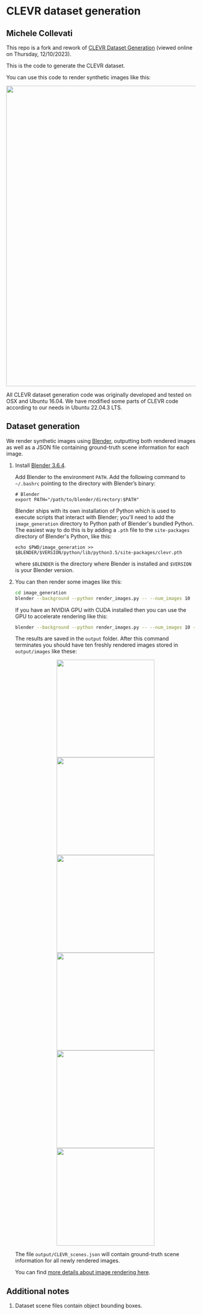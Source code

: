 # CLEVR dataset generation

## Michele Collevati

This repo is a fork and rework of [CLEVR Dataset Generation](https://github.com/facebookresearch/clevr-dataset-gen) (viewed online on Thursday, 12/10/2023).  

This is the code to generate the CLEVR dataset.  

You can use this code to render synthetic images like this:  

<div align="center">
  <img src="images/example1080.png" width="800px">
</div>

All CLEVR dataset generation code was originally developed and tested on OSX and Ubuntu 16.04. We have modified some parts of CLEVR code according to our needs in Ubuntu 22.04.3 LTS.


## Dataset generation

We render synthetic images using [Blender](https://www.blender.org), outputting both rendered images as well as a JSON file containing ground-truth scene information for each image.

1. Install [Blender 3.6.4](https://download.blender.org/release/Blender3.6/).  

   Add Blender to the environment `PATH`. Add the following command to `~/.bashrc` pointing to the directory with Blender’s binary:  

   ```
   # Blender
   export PATH="/path/to/blender/directory:$PATH"
   ```

   Blender ships with its own installation of Python which is used to execute scripts that interact with Blender; you'll need to add the `image_generation` directory to Python path of Blender's bundled Python. The easiest way to do this is by adding a `.pth` file to the `site-packages` directory of Blender's Python, like this:  

   ```
   echo $PWD/image_generation >> $BLENDER/$VERSION/python/lib/python3.5/site-packages/clevr.pth
   ```

   where `$BLENDER` is the directory where Blender is installed and `$VERSION` is your Blender version.
2. You can then render some images like this:

   ```bash
   cd image_generation
   blender --background --python render_images.py -- --num_images 10
   ```

   If you have an NVIDIA GPU with CUDA installed then you can use the GPU to accelerate rendering like this:

   ```bash
   blender --background --python render_images.py -- --num_images 10 --use_gpu 1
   ```

   The results are saved in the `output` folder. After this command terminates you should have ten freshly rendered images stored in `output/images` like these:

   <div align="center">
     <img src="images/img1.png" width="260px">
     <img src="images/img2.png" width="260px">
     <img src="images/img3.png" width="260px">
     <br>
     <img src="images/img4.png" width="260px">
     <img src="images/img5.png" width="260px">
     <img src="images/img6.png" width="260px">
   </div>

   The file `output/CLEVR_scenes.json` will contain ground-truth scene information for all newly rendered images.

   You can find [more details about image rendering here](image_generation/README.md).


## Additional notes

1. Dataset scene files contain object bounding boxes.
